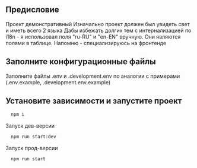 ## Предисловие
Проект демонстративный
Изначально проект должен был увидеть свет и иметь всего 2 языка
Дабы избежать долгих тем с интернализацией по i18n - я использовал поля "ru-RU" и "en-EN" вручную. Они являются полями в таблице. Напомню - специализируюсь на фронтенде

## Заполните конфигурационные файлы
Заполните файлы .env и .development.env по аналогии с примерами (.env.example, .development.env.example)

## Установите зависимости и запустите проект
```bash
  npm i
```

Запуск дев-версии
```bash
  npm run start:dev
```

Запуск прод-версии
```bash
  npm run start
```
